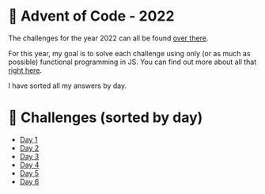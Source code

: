 # 🎄 Advent of Code - 2022

The challenges for the year 2022 can all be found [over there](https://adventofcode.com/2022/).

For this year, my goal is to solve each challenge using only (or as much as possible) functional programming in JS. You can find out more about all that [right here](https://www.toptal.com/javascript/functional-programming-javascript).

I have sorted all my answers by day.

# 📆 Challenges (sorted by day)

- [Day 1](./day-1/README.md)
- [Day 2](./day-2/README.md)
- [Day 3](./day-3/README.md)
- [Day 4](./day-4/README.md)
- [Day 5](./day-5/README.md)
- [Day 6](./day-6/README.md)
